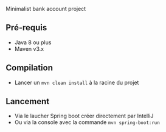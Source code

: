 Minimalist bank account project

## Pré-requis
* Java 8 ou plus
* Maven v3.x

## Compilation
* Lancer un `mvn clean install` à la racine du projet

## Lancement
- Via le laucher Spring boot créer directement par IntelliJ
- Ou via la console avec la commande `mvn spring-boot:run`